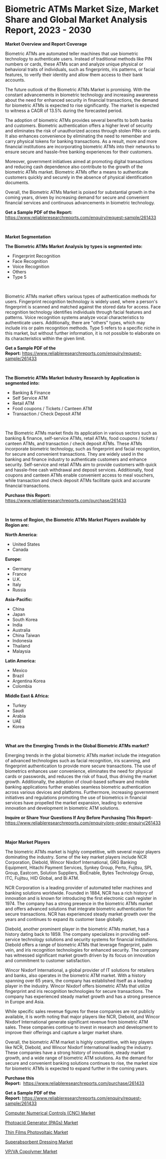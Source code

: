 <p><h1>Biometric ATMs Market Size, Market Share and Global Market Analysis Report, 2023 - 2030</h1></p><p><strong>Market Overview and Report Coverage</strong></p>
<p><p>Biometric ATMs are automated teller machines that use biometric technology to authenticate users. Instead of traditional methods like PIN numbers or cards, these ATMs scan and analyze unique physical or behavioral traits of individuals, such as fingerprints, iris patterns, or facial features, to verify their identity and allow them access to their bank accounts.</p><p>The future outlook of the Biometric ATMs Market is promising. With the constant advancements in biometric technology and increasing awareness about the need for enhanced security in financial transactions, the demand for biometric ATMs is expected to rise significantly. The market is expected to witness a CAGR of 13.5% during the forecasted period.</p><p>The adoption of biometric ATMs provides several benefits to both banks and customers. Biometric authentication offers a higher level of security and eliminates the risk of unauthorized access through stolen PINs or cards. It also enhances convenience by eliminating the need to remember and carry physical tokens for banking transactions. As a result, more and more financial institutions are incorporating biometric ATMs into their networks to ensure secure and hassle-free banking experiences for their customers.</p><p>Moreover, government initiatives aimed at promoting digital transactions and reducing cash dependence also contribute to the growth of the biometric ATMs market. Biometric ATMs offer a means to authenticate customers quickly and securely in the absence of physical identification documents.</p><p>Overall, the Biometric ATMs Market is poised for substantial growth in the coming years, driven by increasing demand for secure and convenient financial services and continuous advancements in biometric technology.</p></p>
<p><strong>Get a Sample PDF of the Report:</strong> <a href="https://www.reliableresearchreports.com/enquiry/request-sample/261433">https://www.reliableresearchreports.com/enquiry/request-sample/261433</a></p>
<p>&nbsp;</p>
<p><strong>Market Segmentation</strong></p>
<p><strong>The Biometric ATMs Market Analysis by types is segmented into:</strong></p>
<p><ul><li>Fingerprint Recognition</li><li>Face Recognition</li><li>Voice Recognition</li><li>Others</li><li>Type 5</li></ul></p>
<p>&nbsp;</p>
<p><p>Biometric ATMs market offers various types of authentication methods for users. Fingerprint recognition technology is widely used, where a person's fingerprint is scanned and matched against the stored data for access. Face recognition technology identifies individuals through facial features and patterns. Voice recognition systems analyze vocal characteristics to authenticate users. Additionally, there are "others" types, which may include iris or palm recognition methods. Type 5 refers to a specific niche in this market, but without further information, it is not possible to elaborate on its characteristics within the given limit.</p></p>
<p><strong>Get a Sample PDF of the Report:</strong>&nbsp;<a href="https://www.reliableresearchreports.com/enquiry/request-sample/261433">https://www.reliableresearchreports.com/enquiry/request-sample/261433</a></p>
<p>&nbsp;</p>
<p><strong>The Biometric ATMs Market Industry Research by Application is segmented into:</strong></p>
<p><ul><li>Banking & Finance</li><li>Self Service ATM</li><li>Retail ATM</li><li>Food coupons / Tickets / Canteen ATM</li><li>Transaction / Check Deposit ATM</li></ul></p>
<p>&nbsp;</p>
<p><p>The Biometric ATMs market finds its application in various sectors such as banking & finance, self-service ATMs, retail ATMs, food coupons / tickets / canteen ATMs, and transaction / check deposit ATMs. These ATMs incorporate biometric technology, such as fingerprint and facial recognition, for secure and convenient transactions. They are widely used in the banking and finance industry to authenticate customers and enhance security. Self-service and retail ATMs aim to provide customers with quick and hassle-free cash withdrawal and deposit services. Additionally, food coupons and canteen ATMs enable convenient access to meal vouchers, while transaction and check deposit ATMs facilitate quick and accurate financial transactions.</p></p>
<p><strong>Purchase this Report:</strong>&nbsp; <a href="https://www.reliableresearchreports.com/purchase/261433">https://www.reliableresearchreports.com/purchase/261433</a></p>
<p>&nbsp;</p>
<p><strong>In terms of Region, the Biometric ATMs Market Players available by Region are:</strong></p>
<p>
    <p> <strong> North America: </strong>
        <ul>
            <li>United States</li>
            <li>Canada</li>
        </ul>
        </p> 
    <p> <strong> Europe: </strong>
        <ul>
            <li>Germany</li>
            <li>France</li>
            <li>U.K.</li>
            <li>Italy</li>
            <li>Russia</li>
        </ul>
        </p> 
    <p> <strong> Asia-Pacific: </strong>
        <ul>
            <li>China</li>
            <li>Japan</li>
            <li>South Korea</li>
            <li>India</li>
            <li>Australia</li>
            <li>China Taiwan</li>
            <li>Indonesia</li>
            <li>Thailand</li>
            <li>Malaysia</li>
        </ul>
        </p> 
    <p> <strong> Latin America: </strong>
        <ul>
            <li>Mexico</li>
            <li>Brazil</li>
            <li>Argentina Korea</li>
            <li>Colombia</li>
        </ul>
        </p> 
    <p> <strong> Middle East & Africa: </strong>
        <ul>
            <li>Turkey</li>
            <li>Saudi</li>
            <li>Arabia</li>
            <li>UAE</li>
            <li>Korea</li>
        </ul>
    </p>
    </p>
<p>&nbsp;</p>
<p><strong>What are the Emerging Trends in the Global Biometric ATMs market?</strong></p>
<p><p>Emerging trends in the global biometric ATMs market include the integration of advanced technologies such as facial recognition, iris scanning, and fingerprint authentication to provide more secure transactions. The use of biometrics enhances user convenience, eliminates the need for physical cards or passwords, and reduces the risk of fraud, thus driving the market growth. Additionally, the adoption of cloud-based software and mobile banking applications further enables seamless biometric authentication across various devices and platforms. Furthermore, increasing government initiatives and regulations promoting the use of biometrics in financial services have propelled the market expansion, leading to extensive innovation and development in biometric ATM solutions.</p></p>
<p><strong>Inquire or Share Your Questions If Any Before Purchasing This Report</strong>- <a href="https://www.reliableresearchreports.com/enquiry/pre-order-enquiry/261433">https://www.reliableresearchreports.com/enquiry/pre-order-enquiry/261433</a></p>
<p>&nbsp;</p>
<p><strong>Major Market Players</strong></p>
<p><p>The biometric ATMs market is highly competitive, with several major players dominating the industry. Some of the key market players include NCR Corporation, Diebold, Wincor Nixdorf International, GRG Banking Equipment, Hitachi Payment Services, Synkey Group, Perto, Fujitsu, SPL Group, Eastcom, Solution Suppliers, BioEnable, Bytes Technology Group, ITC, Fujitsu, HID Global, and Bi ATM.</p><p>NCR Corporation is a leading provider of automated teller machines and banking solutions worldwide. Founded in 1884, NCR has a rich history of innovation and is known for introducing the first electronic cash register in 1974. The company has a strong presence in the biometric ATMs market and offers advanced solutions that integrate biometric authentication for secure transactions. NCR has experienced steady market growth over the years and continues to expand its customer base globally.</p><p>Diebold, another prominent player in the biometric ATMs market, has a history dating back to 1859. The company specializes in providing self-service technology solutions and security systems for financial institutions. Diebold offers a range of biometric ATMs that leverage fingerprint, palm vein, and iris recognition technologies for enhanced security. The company has witnessed significant market growth driven by its focus on innovation and commitment to customer satisfaction.</p><p>Wincor Nixdorf International, a global provider of IT solutions for retailers and banks, also operates in the biometric ATM market. With a history spanning over 65 years, the company has established itself as a leading player in the industry. Wincor Nixdorf offers biometric ATMs that utilize fingerprint and iris recognition technologies for secure transactions. The company has experienced steady market growth and has a strong presence in Europe and Asia.</p><p>While specific sales revenue figures for these companies are not publicly available, it is worth noting that major players like NCR, Diebold, and Wincor Nixdorf International generate significant revenue from biometric ATM sales. These companies continue to invest in research and development to improve their offerings and capture a larger market share.</p><p>Overall, the biometric ATM market is highly competitive, with key players like NCR, Diebold, and Wincor Nixdorf International leading the industry. These companies have a strong history of innovation, steady market growth, and a wide range of biometric ATM solutions. As the demand for secure and convenient banking solutions continues to rise, the market size for biometric ATMs is expected to expand further in the coming years.</p></p>
<p><strong>Purchase this Report:</strong>&nbsp;&nbsp;<a href="https://www.reliableresearchreports.com/purchase/261433">https://www.reliableresearchreports.com/purchase/261433</a></p>
<p></p>
<p><strong>Get a Sample PDF of the Report:</strong>&nbsp;<a href="https://www.reliableresearchreports.com/enquiry/request-sample/261433">https://www.reliableresearchreports.com/enquiry/request-sample/261433</a></p>
<p><p><a href="https://www.linkedin.com/pulse/computer-numerical-controls-cnc-market-size-2023-2030-d1d9e/">Computer Numerical Controls (CNC) Market</a></p><p><a href="https://medium.com/@laurenbrown1918/photoacid-generator-pags-market-the-key-to-successful-business-strategy-forecast-till-2030-f50afceb2807">Photoacid Generator (PAGs) Market</a></p><p><a href="https://www.linkedin.com/pulse/thin-films-photovoltaic-market-insights-players-forecast-zl4we/">Thin Films Photovoltaic Market</a></p><p><a href="https://github.com/RichRobinson5/Market-Research-Report-List-2/blob/main/superabsorbent-dressing-market.md">Superabsorbent Dressing Market</a></p><p><a href="https://medium.com/@christinascott1938/vp-va-copolymer-market-outlook-industry-overview-and-forecast-2023-to-2030-54c39ca7b81d">VP/VA Copolymer Market</a></p></p>